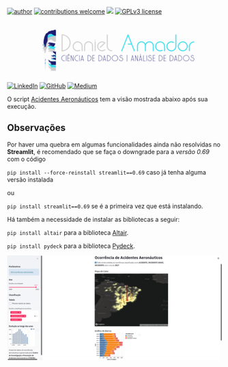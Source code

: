 
[![author](https://img.shields.io/badge/author-daniel-cyan.svg)](https://www.linkedin.com/in/daniel-sousa-amador) [![contributions welcome](https://img.shields.io/badge/contributions-welcome-darkblue.svg?style=flat)](https://github.com/amadords) [![](https://img.shields.io/badge/python-3.6+-cyan.svg)](https://www.python.org/downloads/release/python-365/) [![GPLv3 license](https://img.shields.io/badge/License-GPLv3-white.svg)](http://perso.crans.org/besson/LICENSE.html)

<p align="center">
  <img src="https://github.com/amadords/Portfolio/blob/master/github.png" >
</p>

[![LinkedIn](https://img.shields.io/badge/LinkedIn-DanielSousaAmador-cyan.svg)](https://www.linkedin.com/in/daniel-sousa-amador)
[![GitHub](https://img.shields.io/badge/GitHub-amadords-darkblue.svg)](https://github.com/amadords)
[![Medium](https://img.shields.io/badge/Medium-DanielSousaAmador-white.svg)](https://daniel-s-amador.medium.com/)

O script [Acidentes Aeronáuticos](https://github.com/amadords/Projetos-Publicos/blob/master/acidentes-aeronauticos/acidentes-aeronauticos.py) tem a visão mostrada abaixo após sua execução.

## **Observações**

Por haver uma quebra em algumas funcionalidades ainda não resolvidas no **Streamlit**, é recomendado que se faça o downgrade para a *versão 0.69* com o código

`pip install --force-reinstall streamlit==0.69` caso já tenha alguma versão instalada

ou

`pip install streamlit==0.69` se é a primeira vez que está instalando.

Há também a necessidade de instalar as bibliotecas a seguir:

`pip install altair` para a biblioteca [Altair](https://pypi.org/project/altair/).

`pip install pydeck` para a biblioteca [Pydeck](https://pypi.org/project/pydeck/).



![img](https://raw.githubusercontent.com/amadords/images/main/streamlit-tela-acidentes-aeronauticos.png)
